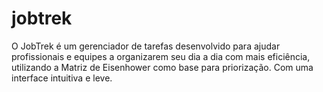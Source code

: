 # jobtrek
O JobTrek é um gerenciador de tarefas desenvolvido para ajudar profissionais e equipes a organizarem seu dia a dia com mais eficiência, utilizando a Matriz de Eisenhower como base para priorização. Com uma interface intuitiva e leve.
